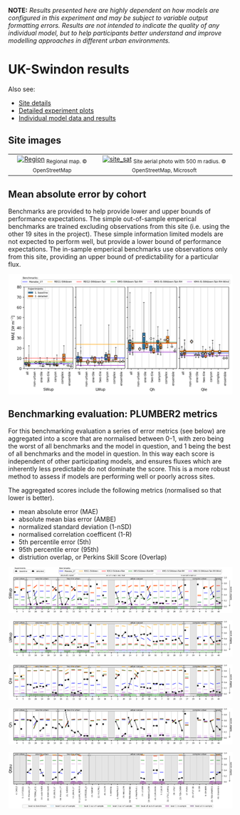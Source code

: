 

**NOTE:** *Results presented here are highly dependent on how models are configured in this experiment and may be subject to variable output formatting errors. Results are not intended to indicate the quality of any individual model, but to help participants better understand and improve modelling approaches in different urban environments.*



# UK-Swindon results

Also see:

- [Site details](https://urban-plumber.github.io/UK-Swindon/)
- [Detailed experiment plots](../detailed/index.md)
- [Individual model data and results](../index.md#model-data)

## Site images

|                                             |                                             |    
|:-------------------------------------------:|:-------------------------------------------:|
| [![Region](https://urban-plumber.github.io/UK-Swindon/images/UK-Swindon_region_map.jpg)](https://urban-plumber.github.io/UK-Swindon/images/UK-Swindon_region_map.jpg)  <sub>Regional map. © OpenStreetMap</sub>    | [![site_sat](https://urban-plumber.github.io/UK-Swindon/images/UK-Swindon_site_sat.jpg)](https://urban-plumber.github.io/UK-Swindon/images/UK-Swindon_site_sat.jpg) <sub>Site aerial photo with 500 m radius. © OpenStreetMap, Microsoft</sub>    |

## Mean absolute error by cohort

Benchmarks are provided to help provide lower and upper bounds of performance expectations. The simple out-of-sample emperical benchmarks are trained excluding observations from this site (i.e. using the other 19 sites in the project). These simple information limited models are not expected to perform well, but provide a lower bound of performance expectations. The in-sample emperical benchmarks use observations only from this site, providing an upper bound of predictability for a particular flux.

[![UK-Swindon_phase2_MAE_boxplot_v0-9.png](UK-Swindon_phase2_MAE_boxplot_v0-9.png)](UK-Swindon_phase2_MAE_boxplot_v0-9.png)

## Benchmarking evaluation: PLUMBER2 metrics

For this benchmarking evaluation a series of error metrics (see below) are aggregated into a score that are normalised between 0-1, with zero being the worst of all benchmarks and the model in question, and 1 being the best of all benchmarks and the model in question. In this way each score is independent of other participating models, and ensures fluxes which are inherently less predictable do not dominate the score. This is a more robust method to assess if models are performing well or poorly across sites.

The aggregated scores include the following metrics (normalised so that lower is better).

 - mean absolute error (MAE)
 - absolute mean bias error (AMBE)
 - normalized standard deviation (1-nSD)
 - normalised correlation coefficent (1-R)
 - 5th percentile error (5th)
 - 95th percentile error (95th)
 - distriution overlap, or Perkins Skill Score (Overlap)

[![UK-Swindon_phase2_PLUMBER2_quant_SWup_v0-9.png](UK-Swindon_phase2_PLUMBER2_quant_SWup_v0-9.png)](UK-Swindon_phase2_PLUMBER2_quant_SWup_v0-9.png)

[![UK-Swindon_phase2_PLUMBER2_quant_LWup_v0-9.png](UK-Swindon_phase2_PLUMBER2_quant_LWup_v0-9.png)](UK-Swindon_phase2_PLUMBER2_quant_LWup_v0-9.png)

[![UK-Swindon_phase2_PLUMBER2_quant_Qle_v0-9.png](UK-Swindon_phase2_PLUMBER2_quant_Qle_v0-9.png)](UK-Swindon_phase2_PLUMBER2_quant_Qle_v0-9.png)

[![UK-Swindon_phase2_PLUMBER2_quant_Qh_v0-9.png](UK-Swindon_phase2_PLUMBER2_quant_Qh_v0-9.png)](UK-Swindon_phase2_PLUMBER2_quant_Qh_v0-9.png)

[![UK-Swindon_phase2_PLUMBER2_quant_Qtau_v0-9.png](UK-Swindon_phase2_PLUMBER2_quant_Qtau_v0-9.png)](UK-Swindon_phase2_PLUMBER2_quant_Qtau_v0-9.png)

